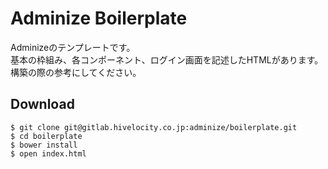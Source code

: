 # Adminize Boilerplate

Adminizeのテンプレートです。  
基本の枠組み、各コンポーネント、ログイン画面を記述したHTMLがあります。  
構築の際の参考にしてください。

## Download

```
$ git clone git@gitlab.hivelocity.co.jp:adminize/boilerplate.git
$ cd boilerplate
$ bower install
$ open index.html
```
